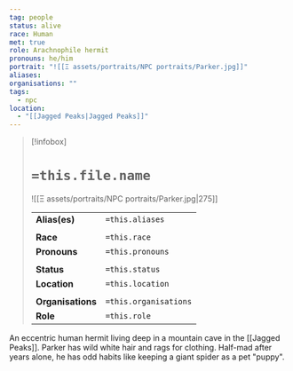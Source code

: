 ```yaml
---
tag: people
status: alive
race: Human
met: true
role: Arachnophile hermit
pronouns: he/him
portrait: "![[Ξ assets/portraits/NPC portraits/Parker.jpg]]"
aliases: 
organisations: ""
tags:
  - npc
location:
  - "[[Jagged Peaks|Jagged Peaks]]"
---
```


> [!infobox] 
> 
> # `=this.file.name`
> ![[Ξ assets/portraits/NPC portraits/Parker.jpg|275]]
> 
> | | |
> | --- | --- |
> | **Alias(es)** | `=this.aliases` |
> | | | 
> | **Race** | `=this.race` |
> | **Pronouns** | `=this.pronouns` |
> | | | 
> | **Status** | `=this.status` | 
> | **Location** | `=this.location` |
> | | | 
> | **Organisations** | `=this.organisations` |
> | **Role** | `=this.role` |

An eccentric human hermit living deep in a mountain cave in the [[Jagged Peaks]]. Parker has wild white hair and rags for clothing. Half-mad after years alone, he has odd habits like keeping a giant spider as a pet "puppy".

